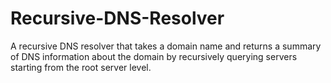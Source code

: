 # Recursive-DNS-Resolver
A recursive DNS resolver that takes a domain name and returns a summary of DNS information about the domain by recursively querying servers starting from the root server level.
